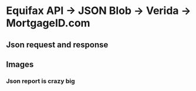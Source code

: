 
# Equifax API -> JSON Blob -> Verida -> MortgageID.com


## Json request and response



## Images




### Json report is crazy big


